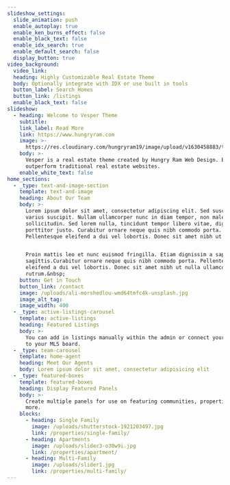 ```yaml
---
slideshow_settings:
  slide_animation: push
  enable_autoplay: true
  enable_ken_burns_effect: false
  enable_black_text: false
  enable_idx_search: true
  enable_default_search: false
  display_button: true
video_background:
  video_link:
  heading: Highly Customizable Real Estate Theme
  body: Optionally integrate with IDX or use built in tools
  button_label: Search Homes
  button_link: /listings
  enable_black_text: false
slideshow:
  - heading: Welcome to Vesper Theme
    subtitle:
    link_label: Read More
    link: https://www.hungryram.com
    image: >-
      https://res.cloudinary.com/hungryram19/image/upload/v1630458883/templates/realestate2/shutterstock_12168997453_dgp9fa.jpg
    body: >-
      Vesper is a real estate theme created by Hungry Ram Web Design. Built to
      outperform traditional real estate websites.
    enable_white_text: false
home_sections:
  - _type: text-and-image-section
    template: text-and-image
    heading: About Our Team
    body: >-
      Lorem ipsum dolor sit amet, consectetur adipiscing elit. Sed suscipit
      varius suscipit. Nullam ullamcorper nunc in diam tempor, non malesuada leo
      sollicitudin. Sed lorem nulla, tincidunt tempor libero vitae, dignissim
      porttitor justo. Curabitur ornare neque quis nibh commodo porta.
      Pellentesque eleifend a dui vel lobortis. Donec sit amet nibh ut nulla.


      Proin mattis leo et nunc euismod fringilla. Etiam dignissim a sapien ac
      sagittis.Curabitur ornare neque quis nibh commodo porta. Pellentesque
      eleifend a dui vel lobortis. Donec sit amet nibh ut nulla ullamcorper
      rutrum.&nbsp;
    button: Get in Touch
    button_link: /contact
    image: /uploads/ali-morshedlou-wmd64tmfc4k-unsplash.jpg
    image_alt_tag:
    image_width: 400
  - _type: active-listings-carousel
    template: active-listings
    heading: Featured Listings
    body: >-
      You can add in listings manually within the admin or connect your website
      to your MLS board.
  - _type: team-carousel
    template: home-agent
    heading: Meet Our Agents
    body: Lorem ipsum dolor sit amet, consectetur adipisicing elit
  - _type: featured-boxes
    template: featured-boxes
    heading: Display Featured Panels
    body: >-
      Create multiple panels for use on featuring communities, properties, and
      more.
    blocks:
      - heading: Single Family
        image: /uploads/shutterstock-1921203497.jpg
        link: /properties/single-family/
      - heading: Apartments
        image: /uploads/slider3-o30w9i.jpg
        link: /properties/apartment/
      - heading: Multi-Family
        image: /uploads/slider1.jpg
        link: /properties/multi-family/
---
```


